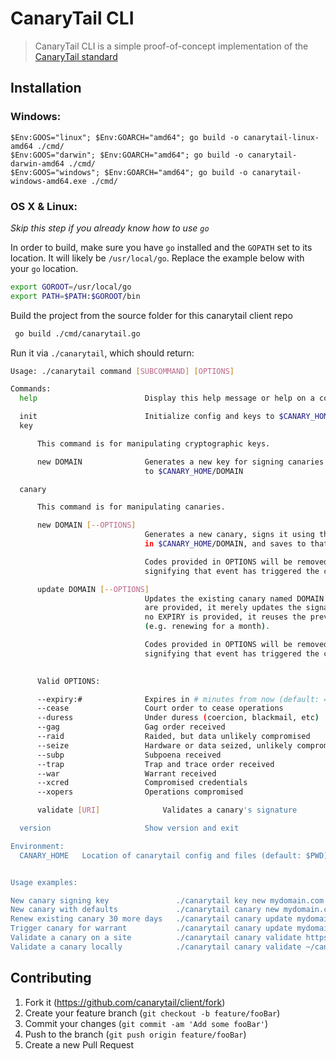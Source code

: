 # CanaryTail CLI
> CanaryTail CLI is a simple proof-of-concept implementation of the [CanaryTail standard](https://github.com/canarytail/standard)

## Installation

### Windows:

```
$Env:GOOS="linux"; $Env:GOARCH="amd64"; go build -o canarytail-linux-amd64 ./cmd/
$Env:GOOS="darwin"; $Env:GOARCH="amd64"; go build -o canarytail-darwin-amd64 ./cmd/
$Env:GOOS="windows"; $Env:GOARCH="amd64"; go build -o canarytail-windows-amd64.exe ./cmd/
```

### OS X & Linux:

*Skip this step if you already know how to use `go`*

In order to build, make sure you have `go` installed and the `GOPATH` set to its location. It will likely be `/usr/local/go`. Replace the example below with your `go` location.

```sh
export GOROOT=/usr/local/go
export PATH=$PATH:$GOROOT/bin
```

Build the project from the source folder for this canarytail client repo

```sh
 go build ./cmd/canarytail.go
```

Run it via `./canarytail`, which should return:

```sh
Usage: ./canarytail command [SUBCOMMAND] [OPTIONS]

Commands:
  help		                  Display this help message or help on a command

  init		                  Initialize config and keys to $CANARY_HOME
  key

      This command is for manipulating cryptographic keys.

      new DOMAIN              Generates a new key for signing canaries and saves
                              to $CANARY_HOME/DOMAIN

  canary

      This command is for manipulating canaries.

      new DOMAIN [--OPTIONS]
                              Generates a new canary, signs it using the key located
                              in $CANARY_HOME/DOMAIN, and saves to that same path.

                              Codes provided in OPTIONS will be removed from the canary,
                              signifying that event has triggered the canary.

      update DOMAIN [--OPTIONS]
                              Updates the existing canary named DOMAIN. If no OPTIONS
                              are provided, it merely updates the signature date. If
                              no EXPIRY is provided, it reuses the previous value
                              (e.g. renewing for a month).

                              Codes provided in OPTIONS will be removed from the canary,
                              signifying that event has triggered the canary.
                              

      Valid OPTIONS:

      --expiry:#              Expires in # minutes from now (default: 43200, one month)
      --cease                 Court order to cease operations
      --duress                Under duress (coercion, blackmail, etc)
      --gag                   Gag order received
      --raid                  Raided, but data unlikely compromised
      --seize                 Hardware or data seized, unlikely compromised
      --subp                  Subpoena received
      --trap                  Trap and trace order received
      --war                   Warrant received
      --xcred                 Compromised credentials
      --xopers                Operations compromised

      validate [URI]              Validates a canary's signature

  version	                  Show version and exit

Environment:
  CANARY_HOME	Location of canarytail config and files (default: $PWD)


Usage examples:

New canary signing key               ./canarytail key new mydomain.com
New canary with defaults             ./canarytail canary new mydomain.com      
Renew existing canary 30 more days   ./canarytail canary update mydomain.com
Trigger canary for warrant           ./canarytail canary update mydomain.com --WAR
Validate a canary on a site          ./canarytail canary validate https://mydomain.com/canary.json
Validate a canary locally            ./canarytail canary validate ~/canary.json
```



## Contributing

1. Fork it (<https://github.com/canarytail/client/fork>)
2. Create your feature branch (`git checkout -b feature/fooBar`)
3. Commit your changes (`git commit -am 'Add some fooBar'`)
4. Push to the branch (`git push origin feature/fooBar`)
5. Create a new Pull Request

